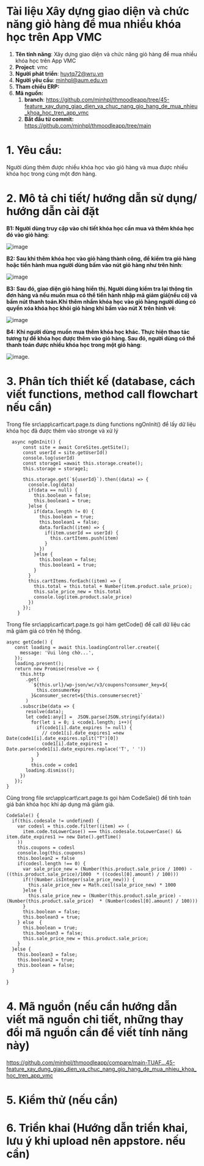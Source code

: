 # Tài liệu Xây dựng giao diện và chức năng giỏ hàng để mua nhiều khóa học trên App VMC

1. **Tên tính năng**: Xây dựng giao diện và chức năng giỏ hàng để mua nhiều khóa học trên App VMC
2. **Project**: vmc
3. **Người phát triển**: huytq72@wru.vn
4. **Người yêu cầu**: minhpl@aum.edu.vn
5. **Tham chiếu ERP:**
6. **Mã nguồn:**
	1. **branch**: https://github.com/minhpl/thmoodleapp/tree/45-feature_xay_dung_giao_dien_va_chuc_nang_gio_hang_de_mua_nhieu_khoa_hoc_tren_app_vmc
	2. **Bắt đầu từ commit:** https://github.com/minhpl/thmoodleapp/tree/main

# 1. Yêu cầu:

 Người dùng thêm được nhiều khóa học vào giỏ hàng và mua được nhiều khóa học trong cùng một đơn hàng.

# 2. Mô tả chi tiết/ hướng dẫn sử dụng/ hướng dẫn cài đặt

**B1: Người dùng truy cập vào chi tiết khóa học cần mua và thêm khóa học đó vào giỏ hàng**:

![image](https://github.com/minhpl/thmoodleapp/assets/58178423/f8b0af4b-911b-4dda-99a0-af3a9ca7b050)

**B2: Sau khi thêm khóa học vào giỏ hàng thành công, để kiểm tra giỏ hàng hoặc tiến hành mua người dùng bấm vào nút giỏ hàng như trên hình**:

![image](https://github.com/minhpl/thmoodleapp/assets/58178423/31e4230d-7f9c-432b-9d70-4a6b2554e670)

**B3: Sau đó, giao diện giỏ hàng hiển thị. Người dùng kiểm tra lại thông tin đơn hàng và nếu muốn mua có thể tiến hành nhập mã giảm giá(nếu có) và bấm nút thanh toán.Khi thêm nhầm khóa học vào giỏ hàng người dùng có quyền xóa khóa học khỏi giỏ hàng khi bấm vào nút X trên hình vẽ**:

![image](https://github.com/minhpl/thmoodleapp/assets/58178423/033bc374-a4d7-4b39-a56d-a0771e6d7c2b)

**B4: Khi người dùng muốn mua thêm khóa học khác. Thực hiện thao tác tương tự để khóa học được thêm vào giỏ hàng. Sau đó, người dùng có thể thanh toán được nhiều khóa học trong một giỏ hàng**:

![image](https://github.com/minhpl/thmoodleapp/assets/58178423/9fb50a13-5946-46e7-99d6-1c2afe288480).

# 3. Phân tích thiết kế (database, cách viết functions, method call flowchart nếu cần)
Trong file src\app\cart\cart.page.ts dùng functions ngOnInit() để lấy dữ liệu khóa học đã được thêm vào stronge và xử lý

      async ngOnInit() {
          const site = await CoreSites.getSite();
          const userId = site.getUserId()
          console.log(userId)
          const storage1 =await this.storage.create();
          this.storage = storage1;

          this.storage.get(`${userId}`).then((data) => {
            console.log(data)
            if(data == null) {
              this.boolean = false;
              this.boolean1 = true;
            }else {
              if(data.length != 0) {
                this.boolean = true;
                this.boolean1 = false;
                data.forEach((item) => {
                  if(item.userId == userId) {
                    this.cartItems.push(item)
                  }
                })
              }else {
                this.boolean = false;
                this.boolean1 = true;
              }
            }
            this.cartItems.forEach((item) => {
              this.total = this.total + Number(item.product.sale_price);
              this.sale_price_new = this.total
              console.log(item.product.sale_price)
            })
          });
        }

Trong file src\app\cart\cart.page.ts gọi hàm getCode() để  call dữ liệu các mã giảm giá có trên hệ thống.

    async getCode() {
       const loading = await this.loadingController.create({
         message: 'Vui lòng chờ...',
       });
       loading.present();
       return new Promise(resolve => {
         this.http
           .get(
             `${this.url}/wp-json/wc/v3/coupons?consumer_key=${
               this.consumerKey
             }&consumer_secret=${this.consumersecret}`
           )
         .subscribe(data => {
           resolve(data);
           let code1:any[] =  JSON.parse(JSON.stringify(data))
             for(let i = 0; i <code1.length; i++){
               if(code1[i].date_expires != null) {
                 // code1[i].date_expires1 =new Date(code1[i].date_expires.split("T")[0])
                 code1[i].date_expires1 = Date.parse(code1[i].date_expires.replace('T', ' '))
               }
             }
             this.code = code1
           loading.dismiss();
         })
       });
    }

Cũng trong file src\app\cart\cart.page.ts gọi hàm CodeSale() để tính toán giá bán khóa học khi áp dụng mã giảm giá.

    CodeSale() {
      if(this.codesale != undefined) {
        var codesl = this.code.filter((item) => (
          item.code.toLowerCase() === this.codesale.toLowerCase() && item.date_expires1 >= new Date().getTime()
        ))
        this.coupons = codesl
        console.log(this.coupons)
        this.boolean2 = false
        if(codesl.length !== 0) {
          var sale_price_new = (Number(this.product.sale_price / 1000) - ((this.product.sale_price)/1000  * ((codesl[0].amount) / 100)))
          if(!(Number.isInteger(sale_price_new))) {
            this.sale_price_new = Math.ceil(sale_price_new) * 1000
          }else {
            this.sale_price_new = (Number(this.product.sale_price) - (Number(this.product.sale_price)  * (Number(codesl[0].amount) / 100)))
          }
          this.boolean = false;
          this.boolean3 = true;
        } else  {
          this.boolean = true;
          this.boolean3 = false;
          this.sale_price_new = this.product.sale_price;
        }
      }else {
        this.boolean3 = false;
        this.boolean2 = true;
        this.boolean = false;
      }
  }

# 4. Mã nguồn (nếu cần hướng dẫn viết mã nguồn chi tiết, những thay đổi mã nguồn cần để viết tính năng này)

https://github.com/minhpl/thmoodleapp/compare/main-TUAF...45-feature_xay_dung_giao_dien_va_chuc_nang_gio_hang_de_mua_nhieu_khoa_hoc_tren_app_vmc

# 5. Kiểm thử (nếu cần)


# 6. Triển khai (Hướng dẫn triển khai, lưu ý khi upload nên appstore. nếu cần)
